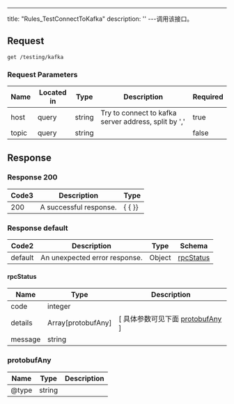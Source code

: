 ---
title: "Rules_TestConnectToKafka"
description: ''
---调用该接口。



## Request


```
get /testing/kafka
```

###  Request Parameters

| Name | Located in | Type | Description |  Required |
| ---- | ---------- | ----------- | ----------- |  ---- |
| host | query | string | Try to connect to kafka server address, split by ',' |  true |
| topic | query | string |  |  false |

## Response

### Response  200
| Code3 | Description | Type | 
| ---- | ----------- | ------ | 
| 200 | A successful response. | {   { }} |

### Response  default 
| Code2 | Description | Type | Schema |
| ---- | ----------- | ------ | ------ |
| default | An unexpected error response. | Object | [rpcStatus](#rpcStatus) |

#### rpcStatus

| Name | Type | Description | 
| ---- | ---- | ----------- |     
| code | integer |  |          
| details | Array[protobufAny] |  [ 具体参数可见下面 [protobufAny](#protobufAny) ] |       
| message | string |  |   

### protobufAny
| Name | Type | Description | 
| ---- | ---- | ----------- |     
| @type | string |  |   



